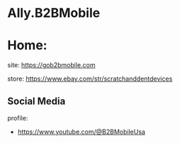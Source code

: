 # Ally.B2BMobile
# Home:
site: https://gob2bmobile.com

store: https://www.ebay.com/str/scratchanddentdevices

## Social Media
profile:
- https://www.youtube.com/@B2BMobileUsa
